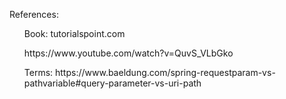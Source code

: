<p>References:</p>
<ul>Book: tutorialspoint.com</ul>
<ul> https://www.youtube.com/watch?v=QuvS_VLbGko </ul>
<ul>Terms:  https://www.baeldung.com/spring-requestparam-vs-pathvariable#query-parameter-vs-uri-path</ul>
